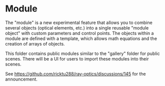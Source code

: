 # Module
The "module" is a new experimental feature that allows you to combine several objects (optical elements, etc.) into a single reusable "module object" with custom parameters and control points. The objects within a module are defined with a template, which allows math equations and the creation of arrays of objects.

This folder contains public modules similar to the "gallery" folder for public scenes. There will be a UI for users to import these modules into their scenes.

See https://github.com/ricktu288/ray-optics/discussions/145 for the announcement.